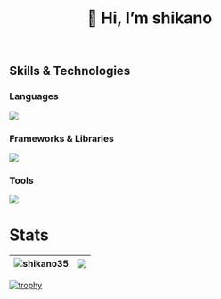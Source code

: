 <h1 align="center">👋 Hi, I’m shikano</h1>
<br>

## Skills & Technologies

### Languages
<img src="https://skillicons.dev/icons?i=html,css,js,ts,go" />

### Frameworks & Libraries
<img src="https://skillicons.dev/icons?i=nextjs,tailwind" />

### Tools
<img src="https://skillicons.dev/icons?i=git,docker" />

<!--- mongodb,cloudflare,p5js --->

# Stats
| <img align="center" src="https://github-readme-stats.vercel.app/api/top-langs/?username=shikano35&show_icons=true&include_all_commits=true&locale=en&hide_border=true&layout=compact" alt="shikano35" /> | <img align="center" src="https://github-readme-stats.vercel.app/api?username=shikano35&layout=compact&locale=en&hide_border=true" /></a> |
| ------------- | ------------- |

[![trophy](https://github-profile-trophy.vercel.app/?username=shikano35)](https://github.com/ryo-ma/github-profile-trophy)
